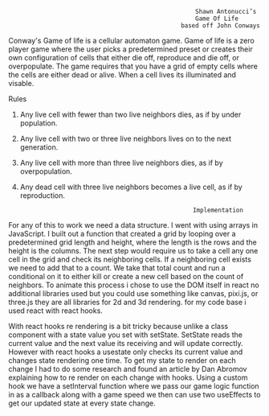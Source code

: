                                                         Shawn Antonucci’s
                                                        Game Of Life
                                                    based off John Conways


Conway's Game of life is a cellular automaton game. Game of life is a zero player game where the user picks a predetermined preset
or creates their own configuration of cells that either die off, reproduce and die off, or overpopulate. The game requires that you
have a grid of empty cells where the cells are either dead or alive. When a cell lives its illuminated and visable.

Rules

1.  Any live cell with fewer than two live neighbors dies, as if by under population.
2.  Any live cell with two or three live neighbors lives on to the next generation.
3.  Any live cell with more than three live neighbors dies, as if by overpopulation.
4.  Any dead cell with three live neighbors becomes a live cell, as if by reproduction.


                                                        Implementation

For any of this to work we need a data structure. I went with using arrays in JavaScript. I built out a function that created a grid
by looping over a predetermined grid length and height, where the length is the rows and the height is the columns. The next step would
require us to take a cell any one cell in the grid and check its neighboring cells. If a neighboring cell exists we need to add that to
a count. We take that total count and run a conditional on it to either kill or create a new cell based on the count of neighbors. To animate
this process i chose to use the DOM itself in react no additional libraries used but you could use something like canvas, pixi.js, or three.js
they are all libraries for 2d and 3d rendering. for my code base i used react with react hooks.

With react hooks re rendering is a bit tricky because unlike a class component with a state value you set with setState. SetState reads the
current value and the next value its receiving and will update correctly. However with react hooks a usestate only checks its current value
and changes state rendering one time. To get my state to render on each change I had to do some research and found an article by Dan Abromov
explaining how to re render on each change with hooks. Using a custom hook we have a setInterval function where we pass our game logic function
in as a callback along with a game speed we then can use two useEffects to get our updated state at every state change.
